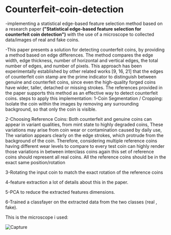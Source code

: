 # Counterfeit-coin-detection
-implementing a statistical edge-based feature selection method based on a research paper **("Statistical edge-based feature selection for counterfeit coin detection")** with the use of a microscope to collected data/images of real and fake coins.


-This paper presents a solution for detecting counterfeit coins, by providing a method based on edge differences. The method compares the edge width, edge thickness, number of horizontal and vertical edges, the total number of edges, and number of pixels. This approach has been experimentally established by other related works [9, 16, 21] that the edges of counterfeit coin stamp are the prime indicator to distinguish between genuine and counterfeit coins, since even the high-quality forged coins have wider, taller, detached or missing strokes. The references provided in the paper supports this method as an effective way to detect counterfeit coins.
steps to apply this implementation:
1-Coin Segmentation / Cropping: Isolate the coin within the images by removing any surrounding background, so that only the coin is visible.

2-Choosing Reference Coins: Both counterfeit and genuine coins can appear in variant qualities, from mint state to highly degraded coins, These variations may arise from coin wear or contamination caused by daily use, The variation appears clearly on the edge strokes, which protrude from the background of the coin. Therefore, considering multiple reference coins having different wear levels to compare to every test coin can highly render those variations in between interclass coins again this set of reference coins should represent all real coins. All the reference coins should be in the exact same position/rotation

3-Rotating the input coin to match the exact rotation of the reference coins

4-feature extraction a lot of details about this in the paper.

5-PCA to reduce the extracted features dimensions.

6-Trained a classfayer on the extracted data from the two classes (real , fake).


This is the microscope i used:


![Capture](https://user-images.githubusercontent.com/57813196/212535949-37dacb9e-ed4b-42ba-acbd-72fe664fa641.PNG)

